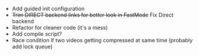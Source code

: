  - Add guided init configuration
 - ~~Trim DIRECT backend links for better look in FastMode~~ Fix Direct backend
 - Refactor for cleaner code (it's a mess)
 - Add compile script?
 - Race condition if two videos getting compressed at same time (probably add lock queue)